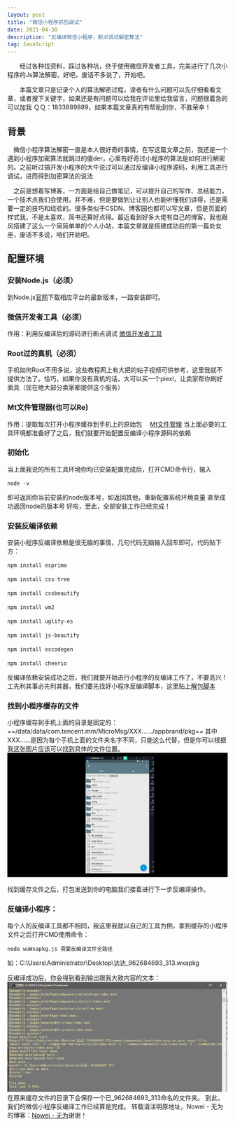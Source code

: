 ```yaml
---
layout: post
title: "微信小程序抓包调试"
date: 2021-04-30
description: "反编译微信小程序，断点调试解密算法"
tag: JavaScript
---   
```


　　经过各种找资料，踩过各种坑，终于使用微信开发者工具，完美进行了几次小程序的Js算法解密。好吧，废话不多说了，开始吧。     

　　本篇文章只是记录个人的算法解密过程，读者有什么问题可以先仔细看看文章，或者搜下关键字，如果还是有问题可以给我在评论里给我留言，问题很着急的可以加我 ＱＱ：1833889889，如果本篇文章真的有帮助到你，不胜荣幸！
 

## 背景
   
　微信小程序算法解密一直是本人很好奇的事情，在写这篇文章之前，我还是一个遇到小程序加密算法就跳过的傻der，心里有好奇过小程序的算法是如何进行解密的。之前听过搞开发小程序的大牛说过可以通过反编译小程序源码，利用工具进行调试，进而得到加密算法的说法

　之前是想着写博客，一方面是给自己做笔记，可以提升自己的写作、总结能力，一个技术点我们会使用，并不难，但是要做到让让别人也能听懂我们讲得，还是需要一定的技巧和经验的。很多类似于CSDN、博客园也都可以写文章，但是页面的样式我，不是太喜欢，简书还算好点得。最近看到好多大佬有自己的博客，我也跟风搭建了这么一个简简单单的个人小站，本篇文章就是搭建成功后的第一篇处女座，废话不多说，咱们开始吧。
 
## 配置环境     

### 安装Node.js（必须）         


到Node.js[官网](https://nodejs.org/)下载相应平台的最新版本，一路安装即可。

### 微信开发者工具（必须）     
作用：利用反编译后的源码进行断点调试
[微信开发者工具](https://xiazai.sogou.com/detail/34/16/3742959004653918870.html?e=1970)

### Root过的真机（必须）

手机如何Root不用多说，这些教程网上有大把的帖子视频可供参考，这里我就不提供方法了。恰巧，如果你没有真机的话，大可以买一个piexl，让卖家帮你刷好面具（现在绝大部分卖家都提供这个服务）

### Mt文件管理器(也可以Re)
作用：提取每次打开小程序缓存到手机上的原始包　
[Mt文件管理](https://www.coolapk.com/apk/bin.mt.plus)
当上面必要的工具环境都准备好了之后，我们就要开始配置反编译小程序源码的依赖

### 初始化
  当上面我说的所有工具环境你均已安装配置完成后，打开CMD命令行，输入

```
node -v
```

  即可返回你当前安装的node版本号，如返回其他，重新配置系统环境变量
直至成功返回node的版本号
好啦，至此，全部安装工作已经完成！

### 安装反编译依赖
  安装小程序反编译依赖是很无脑的事情，几句代码无脑输入回车即可。代码贴下方：

```
npm install esprima

npm install css-tree

npm install cssbeautify

npm install vm2

npm install uglify-es

npm install js-beautify

npm install escodegen

npm install cheerio
```

反编译依赖安装成功之后，我们就要开始进行小程序的反编译工作了，不要高兴！工先利其事必先利其器，我们要先找好小程序反编译脚本，这里贴上[解包脚本](https://github.com/qwerty472123/wxappUnpacker)

### 找到小程序缓存的文件
小程序缓存到手机上面的目录是固定的：
==/data/data/com.tencent.mm/MicroMsg/XXX....../appbrand/pkg==
其中XXX......是因为每个手机上面的文件夹名字不同，只能这么代替，但是你可以根据我这张图片应该可以找到具体的文件位置。
![113559ieg6iqlvh7ybbpvh](../images/113559ieg6iqlvh7ybbpvh.gif)


找到缓存文件之后，打包发送到你的电脑我们接着进行下一步反编译操作。

### 反编译小程序：

每个人的反编译工具都不相同，我这里我就以自己的工具为例，拿到缓存的小程序文件之后打开CMD使用命令：

```
node wuWxapkg.js 需要反编译文件全路径
```

如：‪C:\Users\Administrator\Desktop\达达\_962684693_313.wxapkg

反编译成功后，你会得到看到输出跟我大致内容的文本：
![小程序反编译](../images/%E5%B0%8F%E7%A8%8B%E5%BA%8F%E5%8F%8D%E7%BC%96%E8%AF%91.png)
在原来缓存文件的目录下会保存一个已_962684693_313命名的文件夹。
到此，我们的微信小程序反编译工作已经算是完成。
转载请注明原地址，Nowei - 无为 的博客：[Nowei - 无为](https://noweih.github.io/)谢谢！
